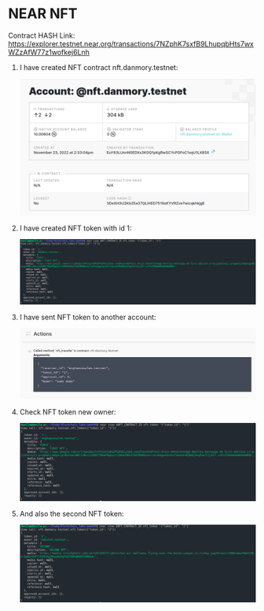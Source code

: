 # NEAR NFT

Contract HASH Link: <https://explorer.testnet.near.org/transactions/7NZphK7sxfB9LhupqbHts7wxWZzAfW77z1wofkej6Lnh>

1. I have created NFT contract nft.danmory.testnet:

    ![out](images/nft-contr.png)

2. I have created NFT token with id 1:

    ![out](images/first-nft.png)

3. I have sent NFT token to another account:

    ![out](images/send-nft.png)

4. Check NFT token new owner:

    ![out](images/check-nft-new-owner.png)

5. And also the second NFT token:

    ![out](images/second-nft.png)
